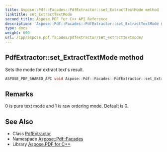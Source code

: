 ```yaml
---
title: Aspose::Pdf::Facades::PdfExtractor::set_ExtractTextMode method
linktitle: set_ExtractTextMode
second_title: Aspose.PDF for C++ API Reference
description: 'Aspose::Pdf::Facades::PdfExtractor::set_ExtractTextMode method. Sets the mode for extract text''s result in C++.'
type: docs
weight: 600
url: /cpp/aspose.pdf.facades/pdfextractor/set_extracttextmode/
---
```

## PdfExtractor::set_ExtractTextMode method


Sets the mode for extract text's result.

```cpp
ASPOSE_PDF_SHARED_API void Aspose::Pdf::Facades::PdfExtractor::set_ExtractTextMode(int32_t value)
```

## Remarks


0 is pure text mode and 1 is raw ordering mode. Default is 0.
## See Also

* Class [PdfExtractor](../)
* Namespace [Aspose::Pdf::Facades](../../)
* Library [Aspose.PDF for C++](../../../)
